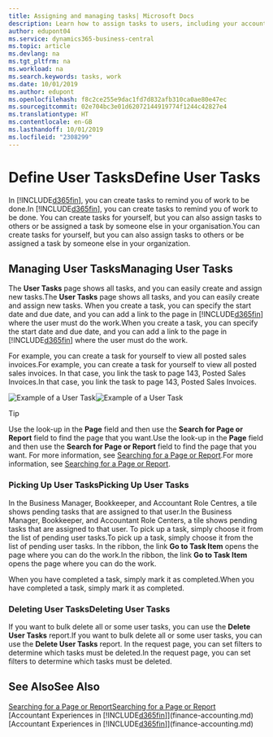 ```yaml
---
title: Assigning and managing tasks| Microsoft Docs
description: Learn how to assign tasks to users, including your accountant, in Business Central
author: edupont04
ms.service: dynamics365-business-central
ms.topic: article
ms.devlang: na
ms.tgt_pltfrm: na
ms.workload: na
ms.search.keywords: tasks, work
ms.date: 10/01/2019
ms.author: edupont
ms.openlocfilehash: f8c2ce255e9dac1fd7d832afb310ca0ae80e47ec
ms.sourcegitcommit: 02e704bc3e01d62072144919774f1244c42827e4
ms.translationtype: HT
ms.contentlocale: en-GB
ms.lasthandoff: 10/01/2019
ms.locfileid: "2308299"
---
```

# <a name="define-user-tasks"></a><span data-ttu-id="c595d-103">Define User Tasks</span><span class="sxs-lookup"><span data-stu-id="c595d-103">Define User Tasks</span></span>
<span data-ttu-id="c595d-104">In [!INCLUDE[d365fin](includes/d365fin_md.md)], you can create tasks to remind you of work to be done.</span><span class="sxs-lookup"><span data-stu-id="c595d-104">In [!INCLUDE[d365fin](includes/d365fin_md.md)], you can create tasks to remind you of work to be done.</span></span> <span data-ttu-id="c595d-105">You can create tasks for yourself, but you can also assign tasks to others or be assigned a task by someone else in your organisation.</span><span class="sxs-lookup"><span data-stu-id="c595d-105">You can create tasks for yourself, but you can also assign tasks to others or be assigned a task by someone else in your organization.</span></span>  

## <a name="managing-user-tasks"></a><span data-ttu-id="c595d-106">Managing User Tasks</span><span class="sxs-lookup"><span data-stu-id="c595d-106">Managing User Tasks</span></span>
<span data-ttu-id="c595d-107">The **User Tasks** page shows all tasks, and you can easily create and assign new tasks.</span><span class="sxs-lookup"><span data-stu-id="c595d-107">The **User Tasks** page shows all tasks, and you can easily create and assign new tasks.</span></span> <span data-ttu-id="c595d-108">When you create a task, you can specify the start date and due date, and you can add a link to the page in [!INCLUDE[d365fin](includes/d365fin_md.md)] where the user must do the work.</span><span class="sxs-lookup"><span data-stu-id="c595d-108">When you create a task, you can specify the start date and due date, and you can add a link to the page in [!INCLUDE[d365fin](includes/d365fin_md.md)] where the user must do the work.</span></span>  

<span data-ttu-id="c595d-109">For example, you can create a task for yourself to view all posted sales invoices.</span><span class="sxs-lookup"><span data-stu-id="c595d-109">For example, you can create a task for yourself to view all posted sales invoices.</span></span> <span data-ttu-id="c595d-110">In that case, you link the task to page 143, Posted Sales Invoices.</span><span class="sxs-lookup"><span data-stu-id="c595d-110">In that case, you link the task to page 143, Posted Sales Invoices.</span></span>  

<span data-ttu-id="c595d-111">![Example of a User Task](media/across-user-tasks/sample-user-task.png "Example of a user task")</span><span class="sxs-lookup"><span data-stu-id="c595d-111">![Example of a User Task](media/across-user-tasks/sample-user-task.png "Example of a user task")</span></span>

> [!TIP]  
>  <span data-ttu-id="c595d-112">Use the look-up in the **Page** field and then use the **Search for Page or Report** field to find the page that you want.</span><span class="sxs-lookup"><span data-stu-id="c595d-112">Use the look-up in the **Page** field and then use the **Search for Page or Report** field to find the page that you want.</span></span> <span data-ttu-id="c595d-113">For more information, see [Searching for a Page or Report](ui-search.md).</span><span class="sxs-lookup"><span data-stu-id="c595d-113">For more information, see [Searching for a Page or Report](ui-search.md).</span></span>  

### <a name="picking-up-user-tasks"></a><span data-ttu-id="c595d-114">Picking Up User Tasks</span><span class="sxs-lookup"><span data-stu-id="c595d-114">Picking Up User Tasks</span></span>
<span data-ttu-id="c595d-115">In the Business Manager, Bookkeeper, and Accountant Role Centres, a tile shows pending tasks that are assigned to that user.</span><span class="sxs-lookup"><span data-stu-id="c595d-115">In the Business Manager, Bookkeeper, and Accountant Role Centers, a tile shows pending tasks that are assigned to that user.</span></span> <span data-ttu-id="c595d-116">To pick up a task, simply choose it from the list of pending user tasks.</span><span class="sxs-lookup"><span data-stu-id="c595d-116">To pick up a task, simply choose it from the list of pending user tasks.</span></span> <span data-ttu-id="c595d-117">In the ribbon, the link **Go to Task Item** opens the page where you can do the work.</span><span class="sxs-lookup"><span data-stu-id="c595d-117">In the ribbon, the link **Go to Task Item** opens the page where you can do the work.</span></span>  

<span data-ttu-id="c595d-118">When you have completed a task, simply mark it as completed.</span><span class="sxs-lookup"><span data-stu-id="c595d-118">When you have completed a task, simply mark it as completed.</span></span>  

### <a name="deleting-user-tasks"></a><span data-ttu-id="c595d-119">Deleting User Tasks</span><span class="sxs-lookup"><span data-stu-id="c595d-119">Deleting User Tasks</span></span>
<span data-ttu-id="c595d-120">If you want to bulk delete all or some user tasks, you can use the **Delete User Tasks** report.</span><span class="sxs-lookup"><span data-stu-id="c595d-120">If you want to bulk delete all or some user tasks, you can use the **Delete User Tasks** report.</span></span> <span data-ttu-id="c595d-121">In the request page, you can set filters to determine which tasks must be deleted.</span><span class="sxs-lookup"><span data-stu-id="c595d-121">In the request page, you can set filters to determine which tasks must be deleted.</span></span>  

## <a name="see-also"></a><span data-ttu-id="c595d-122">See Also</span><span class="sxs-lookup"><span data-stu-id="c595d-122">See Also</span></span>
[<span data-ttu-id="c595d-123">Searching for a Page or Report</span><span class="sxs-lookup"><span data-stu-id="c595d-123">Searching for a Page or Report</span></span>](ui-search.md)  
<span data-ttu-id="c595d-124">[Accountant Experiences in [!INCLUDE[d365fin](includes/d365fin_md.md)]](finance-accounting.md)</span><span class="sxs-lookup"><span data-stu-id="c595d-124">[Accountant Experiences in [!INCLUDE[d365fin](includes/d365fin_md.md)]](finance-accounting.md)</span></span>  

